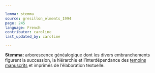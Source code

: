 ```yaml
---

lemma: stemma
source: gresillon_elments_1994
page: 245
language: French
contributor: caroline
last_updated_by: caroline

---
```


**Stemma:** arborescence généalogique dont les divers embranchements figurent la succession, la hiérarchie et l’interdépendance des [temoins](witness.html) [manuscrits](manuscript.html) et imprimés de l’élaboration textuelle.
